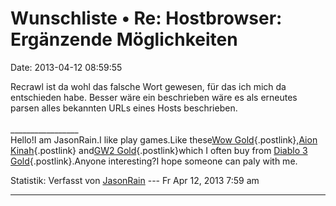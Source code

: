 Wunschliste • Re: Hostbrowser: Ergänzende Möglichkeiten
=======================================================

Date: 2013-04-12 08:59:55

Recrawl ist da wohl das falsche Wort gewesen, für das ich mich da
entschieden habe. Besser wäre ein beschrieben wäre es als erneutes
parsen alles bekannten URLs eines Hosts beschrieben.\
\
\_\_\_\_\_\_\_\_\_\_\_\_\_\_\_\_\_\
Hello!I am JasonRain.I like play games.Like these[Wow
Gold](http://mmo4k.com/wow-gold-kaufen-4/WoW-Gold-5/){.postlink},[Aion
Kinah](http://mmo4k.com/aion-kinah-566/aion-kinah-585/){.postlink}
and[GW2 Gold](http://mmo4k.com/Guild-Wars-2/){.postlink}which I often
buy from [Diablo 3 Gold](http://www.mmobf.com/){.postlink}.Anyone
interesting?I hope someone can paly with me.

Statistik: Verfasst von
[JasonRain](http://forum.yacy-websuche.de/memberlist.php?mode=viewprofile&u=8898)
--- Fr Apr 12, 2013 7:59 am

------------------------------------------------------------------------
